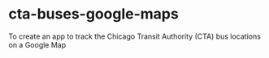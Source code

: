 # cta-buses-google-maps
To create an app to track the Chicago Transit Authority (CTA) bus locations on a Google Map
